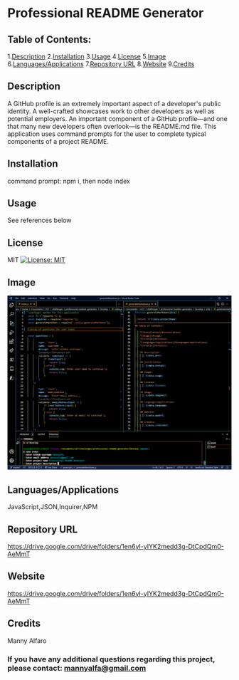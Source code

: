 # Professional README Generator
  
## Table of Contents:
1.[Description](#description)
2.[Installation](#installation)
3.[Usage](#usage)
4.[License](#license)
5.[Image](#Image)
6.[Languages/Applications](#languages-applications)
7.[Repository URL](#repository-url)
8.[Website](#website)
9.[Credits](#credits)

## Description
A GitHub profile is an extremely important aspect of a developer's public identity. A well-crafted showcases work to other developers as well as potential employers. An important component of a GitHub profile—and one that many new developers often overlook—is the README.md file. This application uses command prompts for the user to complete typical components of a project README.

## Installation
command prompt: npm i, then node index

## Usage
See references below

## License
MIT [![License: MIT](https://img.shields.io/badge/License-MIT-yellow.svg)](https://opensource.org/licenses/MIT)

## Image
![screenshot](https://github.com/Mannyalfa/professional-readme-generator/blob/master/Develop/assets/screenshot.png)

## Languages/Applications
JavaScript,JSON,Inquirer,NPM

## Repository URL
https://drive.google.com/drive/folders/1en6yI-yIYK2medd3g-DtCpdQm0-AeMmT  

## Website
https://drive.google.com/drive/folders/1en6yI-yIYK2medd3g-DtCpdQm0-AeMmT    
    
## Credits
Manny Alfaro

### If you have any additional questions regarding this project, please contact: mannyalfa@gmail.com


    